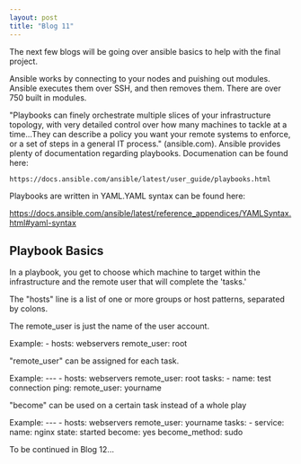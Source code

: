 ```yaml
---
layout: post
title: "Blog 11"
---
```


The next few blogs will be going over ansible basics to help with the final project.


Ansible works by connecting to your nodes and puishing out modules. Ansible executes them over SSH, and then removes them. There are over 750 built in modules.

"Playbooks can finely orchestrate multiple slices of your infrastructure topology, with very detailed control over how many machines to tackle at a time...They can describe a policy you want your remote systems to enforce, or a set of steps in a general IT process." (ansible.com). Ansible provides plenty of documentation regarding playbooks. Documenation can be found here:

	https://docs.ansible.com/ansible/latest/user_guide/playbooks.html

Playbooks are written in YAML.YAML syntax can be found here:

https://docs.ansible.com/ansible/latest/reference_appendices/YAMLSyntax.html#yaml-syntax

Playbook Basics
---------------
In a playbook, you get to choose which machine to target within the infrastructure and the remote user that will complete the 'tasks.'


The "hosts" line is a list of one or more groups or host patterns, separated by colons.

The remote_user is just the name of the user account.

Example:
	- hosts: webservers
  	  remote_user: root

"remote_user" can be assigned for each task.

Example:
	---
	- hosts: webservers
  	  remote_user: root
 	  tasks:
   	    - name: test connection
     	      ping:
              remote_user: yourname

"become" can be used on a certain task instead of a whole play

Example:
	---
	- hosts: webservers
  	  remote_user: yourname
  	  tasks:
  	    - service:
      	        name: nginx
      	        state: started
     	      become: yes
              become_method: sudo

To be continued in Blog 12...
